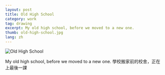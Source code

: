 ```yaml
---
layout: post
title: Old High School
category: work
tag: drawing
excerpt: My old high school, before we moved to a new one.
thumb: old-high-school.jpg
lang: zh
---
```


<p><img src="{{ site.file }}/work/old_high_school.jpg" alt="Old High School" class="center"></p>

<div class=txt>
<p>My old high school, before we moved to a new one. 學校搬家前的校舍，正在上最後一課</p>
</div>